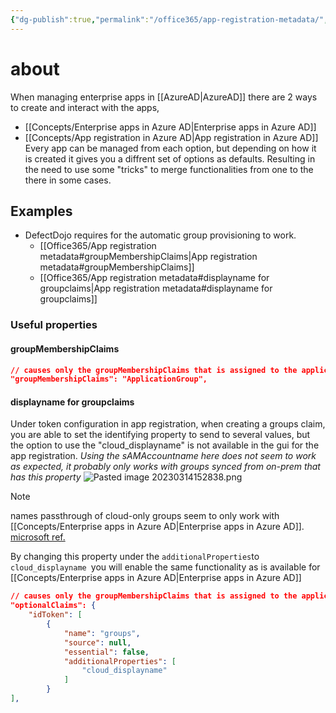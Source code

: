 ```yaml
---
{"dg-publish":true,"permalink":"/office365/app-registration-metadata/","tags":["public","office365","azuread"],"noteIcon":"1","created":"2023-08-15T14:20:13.000+02:00","updated":"2023-04-03T17:59:16.000+02:00"}
---
```


# about
When managing enterprise apps in [[AzureAD\|AzureAD]] there are 2 ways to create and interact with the apps, 
- [[Concepts/Enterprise apps in Azure AD\|Enterprise apps in Azure AD]] 
- [[Concepts/App registration in Azure AD\|App registration in Azure AD]]
Every app can be managed from each option, but depending on how it is created it gives you a diffrent set of options as defaults. Resulting in the need to use some "tricks" to merge functionalities from one to the there in some cases.

## Examples
- DefectDojo requires for the automatic group provisioning to work.
	- [[Office365/App registration metadata#groupMembershipClaims\|App registration metadata#groupMembershipClaims]]
	- [[Office365/App registration metadata#displayname for groupclaims\|App registration metadata#displayname for groupclaims]]

### Useful properties

#### groupMembershipClaims 

```json
// causes only the groupMembershipClaims that is assigned to the application to be pased through to the app on auth.
"groupMembershipClaims": "ApplicationGroup",
```

#### displayname for groupclaims
Under token configuration in app registration, when creating a groups claim, you are able to set the identifying property to send to several values, but the option to use the "cloud_displayname" is not available in the gui for the app registration. 
*Using the sAMAccountname here does not seem to work as expected, it probably only works with groups synced from on-prem that has this property*
![Pasted image 20230314152838.png](/img/user/Office365/attachments/Pasted%20image%2020230314152838.png)
> [!NOTE] 
> names passthrough of cloud-only groups seem to only work with [[Concepts/Enterprise apps in Azure AD\|Enterprise apps in Azure AD]].
> [microsoft ref.](https://learn.microsoft.com/en-us/azure/active-directory/hybrid/how-to-connect-fed-group-claims#:~:text=Emit%20group%20name%20for%20cloud%2Donly%20groups)
> 


By changing this property under the `additionalProperties`to `cloud_displayname `you will enable the same functionality as is available for [[Concepts/Enterprise apps in Azure AD\|Enterprise apps in Azure AD]] 
```json
// causes only the groupMembershipClaims that is assigned to the application to be pased through to the app on auth.
"optionalClaims": {
	"idToken": [
		{
			"name": "groups",
			"source": null,
			"essential": false,
			"additionalProperties": [
				"cloud_displayname"
			]
		}
],
```